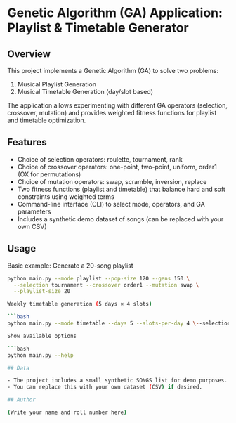 # Genetic Algorithm (GA) Application: Playlist & Timetable Generator

## Overview

This project implements a Genetic Algorithm (GA) to solve two problems:

1.  Musical Playlist Generation
2.  Musical Timetable Generation (day/slot based)

The application allows experimenting with different GA operators (selection, crossover, mutation) and provides weighted fitness functions for playlist and timetable optimization.

## Features

- Choice of selection operators: roulette, tournament, rank
- Choice of crossover operators: one-point, two-point, uniform, order1 (OX for permutations)
- Choice of mutation operators: swap, scramble, inversion, replace
- Two fitness functions (playlist and timetable) that balance hard and soft constraints using weighted terms
- Command-line interface (CLI) to select mode, operators, and GA parameters
- Includes a synthetic demo dataset of songs (can be replaced with your own CSV)

## Usage

Basic example: Generate a 20-song playlist

````bash
python main.py --mode playlist --pop-size 120 --gens 150 \
  --selection tournament --crossover order1 --mutation swap \
  --playlist-size 20

Weekly timetable generation (5 days × 4 slots)

```bash
python main.py --mode timetable --days 5 --slots-per-day 4 \--selection rank --crossover order1 \--mutation inversion

Show available options

```bash
python main.py --help

## Data

- The project includes a small synthetic SONGS list for demo purposes.
- You can replace this with your own dataset (CSV) if desired.

## Author

(Write your name and roll number here)
````
